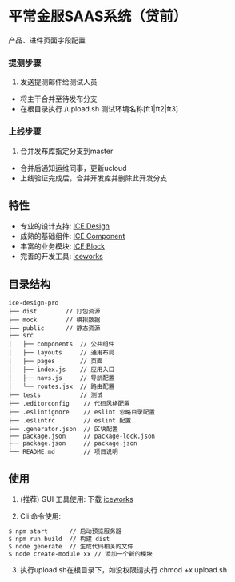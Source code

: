 # 平常金服SAAS系统（贷前）

产品、进件页面字段配置


### 提测步骤
1. 发送提测邮件给测试人员
* 将主干合并至待发布分支
* 在根目录执行./upload.sh 测试环境名称[ft1|ft2|ft3]

### 上线步骤
1. 合并发布库指定分支到master
* 合并后通知运维同事，更新ucloud
* 上线验证完成后，合并开发库并删除此开发分支


## 特性

* 专业的设计支持: [ICE Design](https://alibaba.github.io/ice/design.html)
* 成熟的基础组件: [ICE Component](https://alibaba.github.io/ice/#/component/button)
* 丰富的业务模块: [ICE Block](https://alibaba.github.io/ice/#/block)
* 完善的开发工具: [iceworks](https://alibaba.github.io/ice/#/iceworks)

## 目录结构

```
ice-design-pro
├── dist        // 打包资源
├── mock        // 模拟数据
├── public      // 静态资源
├── src
│   ├── components  // 公共组件
│   ├── layouts     // 通用布局
│   ├── pages       // 页面
│   ├── index.js    // 应用入口
│   ├── navs.js     // 导航配置
│   └── routes.jsx  // 路由配置
├── tests           // 测试
├── .editorconfig    // 代码风格配置
├── .eslintignore    // eslint 忽略目录配置
├── .eslintrc        // eslint 配置
├── .generator.json  // 区块配置
├── package.json     // package-lock.json
├── package.json     // package.json
└── README.md        // 项目说明
```

## 使用

1.  (推荐) GUI 工具使用: 下载 [iceworks](https://alibaba.github.io/ice/#/iceworks)

2.  Cli 命令使用:

```bash
$ npm start      // 启动预览服务器
$ npm run build  // 构建 dist
$ node generate  // 生成代码相关的文件
$ node create-module xx // 添加一个新的模块
```

3. 执行upload.sh在根目录下，如没权限请执行 chmod +x upload.sh